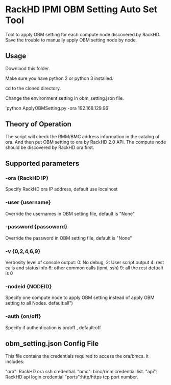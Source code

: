 # RackHD IPMI OBM Setting Auto Set Tool
Tool to apply OBM setting for each compute node discovered by RackHD. Save the trouble to manually apply OBM setting node by node.

## Usage
Downlaod this folder.

Make sure you have python 2 or python 3 installed.

cd to the cloned directory.

Change the environment setting in obm_setting.json file.

'python ApplyOBMSetting.py -ora 192.168.129.96'

## Theory of Operation
The script will check the RMM/BMC address information in the catalog of ora. And then put OBM setting to ora by RackHD 2.0 API. The compute node should be discovered by RackHD ora first.

## Supported parameters
### -ora {RackHD IP}
Specify RackHD ora IP address, default use localhost

### -user {username}
Override the usernames in OBM setting file, default is "None"

### -password {passoword}
Override the password in OBM setting file, default is "None"



### -v {0,2,4,6,9}
Verbosity level of console output:
0: No debug,
2: User script output
4: rest calls and status info
6: other common calls (ipmi, ssh)
9: all the rest
defualt is 0

### -nodeid {NODEID}
Specify one compute node to apply OBM setting instead of apply OBM setting to all Nodes. default:all")

### -auth {on/off}
Specify if authentication is on/off , default:off


## obm_setting.json Config File
This file contains the credentials required to access the ora/bmcs. It includes:

"ora": RackHD ora ssh credential.
"bmc": bmc/rmm credential list.
"api": RackHD api login credential
"ports":http/https tcp port number.
